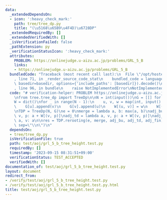 ```yaml
---
data:
  _extendedDependsOn:
  - icon: ':heavy_check_mark:'
    path: tree/tree_dp.py
    title: "(\u5168\u65B9\u4F4D)\u6728DP"
  _extendedRequiredBy: []
  _extendedVerifiedWith: []
  _isVerificationFailed: false
  _pathExtension: py
  _verificationStatusIcon: ':heavy_check_mark:'
  attributes:
    PROBLEM: https://onlinejudge.u-aizu.ac.jp/problems/GRL_5_B
    links:
    - https://onlinejudge.u-aizu.ac.jp/problems/GRL_5_B
  bundledCode: "Traceback (most recent call last):\n  File \"/opt/hostedtoolcache/PyPy/3.10.13/x64/lib/pypy3.10/site-packages/onlinejudge_verify/documentation/build.py\"\
    , line 71, in _render_source_code_stat\n    bundled_code = language.bundle(stat.path,\
    \ basedir=basedir, options={'include_paths': [basedir]}).decode()\n  File \"/opt/hostedtoolcache/PyPy/3.10.13/x64/lib/pypy3.10/site-packages/onlinejudge_verify/languages/python.py\"\
    , line 96, in bundle\n    raise NotImplementedError\nNotImplementedError\n"
  code: "# verification-helper: PROBLEM https://onlinejudge.u-aizu.ac.jp/problems/GRL_5_B\n\
    \nfrom tree.tree_dp import TreeDp\n\nN = int(input())\nG = [[] for _ in range(N)]\n\
    W = dict()\nfor _ in range(N - 1):\n    u, v, w = map(int, input().split())\n\
    \    G[u].append(v)\n    G[v].append(u)\n    W[(u, v)] = w\n    W[(v, u)] = w\n\
    \nTDP = TreeDp(N, G)\ne = 0\nmerge = lambda a, b: max(a, b)\nadj_bu = lambda a,\
    \ v, p: a + W[(v, p)]\nadj_td = lambda a, v, p: a + W[(v, p)]\nadj_fin = lambda\
    \ a, v: a\n\nres = TDP.rerooting(e, merge, adj_bu, adj_td, adj_fin)\nprint(*res,\
    \ sep=\"\\n\")\n"
  dependsOn:
  - tree/tree_dp.py
  isVerificationFile: true
  path: test/aoj/grl_5_b_tree_height.test.py
  requiredBy: []
  timestamp: '2023-09-15 08:31:51+09:00'
  verificationStatus: TEST_ACCEPTED
  verifiedWith: []
documentation_of: test/aoj/grl_5_b_tree_height.test.py
layout: document
redirect_from:
- /verify/test/aoj/grl_5_b_tree_height.test.py
- /verify/test/aoj/grl_5_b_tree_height.test.py.html
title: test/aoj/grl_5_b_tree_height.test.py
---
```

